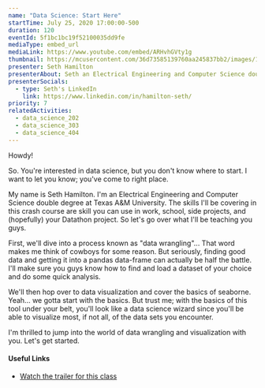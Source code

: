 ```yaml
---
name: "Data Science: Start Here"
startTime: July 25, 2020 17:00:00-500
duration: 120
eventId: 5f1bc1bc19f52100035dd9fe
mediaType: embed_url
mediaLink: https://www.youtube.com/embed/ARHvhGVty1g
thumbnail: https://mcusercontent.com/36d73585139760aa245837bb2/images/1268a546-810c-4e7e-a427-c1dfcc4eda76.jpg
presenter: Seth Hamilton
presenterAbout: Seth an Electrical Engineering and Computer Science double degree at Texas A&M University (and a part of the TAMU Datathon Logistics team). He has used DS/ML to automate stock trading, work on school labs, and to compete in last year's datathon!
presenterSocials:
  - type: Seth's LinkedIn
    link: https://www.linkedin.com/in/hamilton-seth/
priority: 7
relatedActivities:
  - data_science_202
  - data_science_303
  - data_science_404
---
```


Howdy!

So. You're interested in data science, but you don't know where to start. I want to let you know; you've come to right place.

My name is Seth Hamilton. I'm an Electrical Engineering and Computer Science double degree at Texas A&M University. The skills I'll be covering in this crash course are skill you can use in work, school, side projects, and (hopefully) your Datathon project. So let's go over what I'll be teaching you guys.

First, we'll dive into a process known as "data wrangling"... That word makes me think of cowboys for some reason. But seriously, finding good data and getting it into a pandas data-frame can actually be half the battle. I'll make sure you guys know how to find and load a dataset of your choice and do some quick analysis.

We'll then hop over to data visualization and cover the basics of seaborne. Yeah... we gotta start with the basics. But trust me; with the basics of this tool under your belt, you'll look like a data science wizard since you'll be able to visualize most, if not all, of the data sets you encounter.

I'm thrilled to jump into the world of data wrangling and visualization with you. Let's get started.

#### Useful Links

- [Watch the trailer for this class](https://www.youtube.com/watch?v=ysfoSauXpq0)
